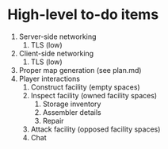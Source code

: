 # High-level to-do items

1. Server-side networking
    1. TLS (low)
1. Client-side networking
    1. TLS (low)
1. Proper map generation (see plan.md)
1. Player interactions
    1. Construct facility (empty spaces)
    1. Inspect facility (owned facility spaces)
        1. Storage inventory
        1. Assembler details
        1. Repair
    1. Attack facility (opposed facility spaces)
    1. Chat

